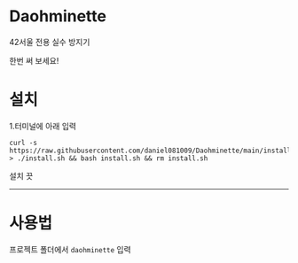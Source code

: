 # Daohminette
42서울 전용 실수 방지기 

한번 써 보세요!

# 설치
1.터미널에 아래 입력
```
curl -s https://raw.githubusercontent.com/daniel081009/Daohminette/main/install.sh > ./install.sh && bash install.sh && rm install.sh
```
설치 끗

-----
# 사용법
프로젝트 폴더에서 ```daohminette``` 입력
